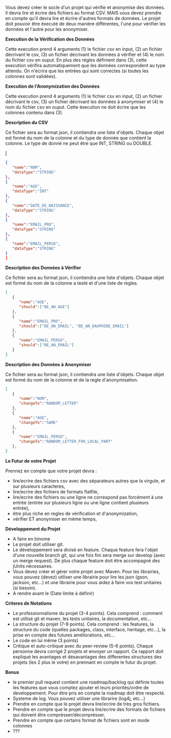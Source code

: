 Vous devez créer le socle d'un projet qui vérifie et anonymise des données. Il devra lire et écrire des fichiers au format CSV. MAIS vous devez prendre en compte qu'il devra lire et écrire d'autres formats de données. Le projet doit pouvoir être éxecuté de deux manière différentes, l'une pour vérifier les données et l'autre pour les anonymiser.

**Execution de la Vérification des Données**

Cette execution prend 4 arguments (1) le fichier csv en input, (2) un fichier décrivant le csv, (3) un fichier décrivant les données à vérifier et (4) le nom du fichier csv en ouput. En plus des régles définient dans (3), cette execution vérifira automatiquement que les données correspondent au type attendu. On n'écrira que les entrées qui sont correctes (si toutes les colonnes sont validées).

**Execution de l'Anonymization des Données**

Cette execution prend 4 arguments (1) le fichier csv en input, (2) un fichier décrivant le csv, (3) un fichier décrivant les données à anonymiser et (4) le nom du fichier csv en ouput. Cette éxecution ne doit écrire que les colonnes contenu dans (3).

**Description du CSV**

Ce fichier sera au format json, il contiendra une liste d'objets. Chaque objet est formé du nom de la colonne et du type de donnée que contient la colonne. Le type de donné ne peut être que INT, STRING ou DOUBLE.

[ 
   ```json
   { 
      "name":"NOM",
      "dataType":"STRING"
   },
   { 
      "name":"AGE",
      "dataType":"INT"
   },
   { 
      "name":"DATE_DE_NAISSANCE",
      "dataType":"STRING"
   },
   { 
      "name":"EMAIL_PRO",
      "dataType":"STRING"
   },
   { 
      "name":"EMAIL_PERSO",
      "dataType":"STRING"
   }
]
```
**Description des Données à Vérifier**

Ce fichier sera au format json, il contiendra une liste d'objets. Chaque objet est formé du nom de la colonne a testé et d'une liste de regles.
```json
[ 
   { 
      "name":"AGE",
      "should":["BE_AN_AGE"]
   },
   { 
      "name":"EMAIL_PRO",
      "should":["BE_AN_EMAIL", "BE_AN_DAUPHINE_EMAIL"]
   },
   { 
      "name":"EMAIL_PERSO",
      "should":["BE_AN_EMAIL"]
   }
]
```

**Description des Données à Anonymiser**

Ce fichier sera au format json, il contiendra une liste d'objets. Chaque objet est formé du nom de la colonne et de la regle d'anonymisation.
```json
[ 
   { 
      "name":"NOM",
      "changeTo":"RANDOM_LETTER"
   },   
   { 
      "name":"AGE",
      "changeTo":"SAME"
   },      
   { 
      "name":"EMAIL_PERSO",
      "changeTo":"RANDOM_LETTER_FOR_LOCAL_PART"
   },
]
```
**Le Futur de votre Projet**

Prennez en compte que votre projet devra :

- lire/ecrire des fichiers csv avec des séparateurs autres que la virgule, et sur plusieurs caracteres,
- lire/ecrire des fichiers de formats flatfile,
- lire/ecrire des fichiers ou une ligne ne correspond pas forcément à une entrée (entrée sur plusieurs ligne ou une ligne contient plusieurs entrée),
- être plus riche en regles de vérification et d'anonymization,
- vérifier ET anonymiser en même temps,

**Développement du Projet**

- A faire en binome
- Le projet doit utiliser git.
- Le développement sera divisé en feature. Chaque feature fera l'objet d'une nouvelle branch git, qui une fois fini sera merge sur develop (avec un merge request). De plus chaque feature doit être accompagné des jUnits nécessaires.
- Vous devez créer et gérer votre projet avec Maven. Pour les librairies, vous pouvez (devez) utiliser une librairie pour lire les json (gson, jackson, etc...) et une librairie pour vous aidez à faire vos test unitaires (si besoin).
- A rendre avant le (Date limite à définir)

**Criteres de Notations**

- Le professionnalisme du projet (3-4 points). Cela comprend : comment est utilisé git et maven, les tests unitaires, la documentation, etc...
- La structure du projet (7-9 points). Cela comprend : les features, la structure du code (quelles packages, class, interface, heritage, etc...), la prise en compte des futures améliorations, etc...
- Le code en lui même (3 points)
- Critique et auto-critique avec du peer-review (5-6 points). Chaque personne devra corrigé 2 projets et envoyer un rapport. Ce rapport doit expliqué les avantages et désavantages des differentes structures des projets (les 2 plus le votre) en prennant en compte le futur du projet.

**Bonus**

- le premier pull request contient une roadmap/backlog qui définie toutes les features que vous comptez ajouter et leurs priorités/ordre de developpement. Pour être pris en compte la roadmap doit être respecté.
- Systeme de log. Vous pouvez utiliser une librarire (log4j, etc...)
- Prendre en compte que le projet devra lire/ecrire de très gros fichiers.
- Prendre en compte que le projet devra lire/ecrire des formats de fichiers qui doivent être comprésser/décomprésser,
- Prendre en compte que certains format de fichiers sont en mode colonnes
- ???
